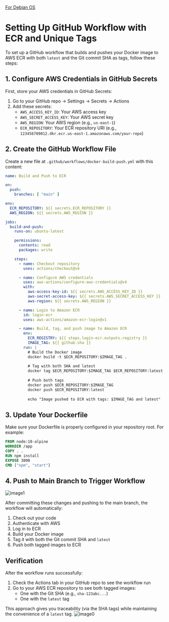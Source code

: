[For Debian OS](DockerIssues.md)

# Setting Up GitHub Workflow with ECR and Unique Tags

To set up a GitHub workflow that builds and pushes your Docker image to AWS ECR with both `latest` and the Git commit SHA as tags, follow these steps:

## 1. Configure AWS Credentials in GitHub Secrets

First, store your AWS credentials in GitHub Secrets:

1. Go to your GitHub repo → Settings → Secrets → Actions
2. Add these secrets:
   - `AWS_ACCESS_KEY_ID`: Your AWS access key
   - `AWS_SECRET_ACCESS_KEY`: Your AWS secret key
   - `AWS_REGION`: Your AWS region (e.g., `us-east-1`)
   - `ECR_REPOSITORY`: Your ECR repository URI (e.g., `123456789012.dkr.ecr.us-east-1.amazonaws.com/your-repo`)

## 2. Create the GitHub Workflow File

Create a new file at `.github/workflows/docker-build-push.yml` with this content:

```yaml
name: Build and Push to ECR

on:
  push:
    branches: [ "main" ]

env:
  ECR_REPOSITORY: ${{ secrets.ECR_REPOSITORY }}
  AWS_REGION: ${{ secrets.AWS_REGION }}

jobs:
  build-and-push:
    runs-on: ubuntu-latest

    permissions:
      contents: read
      packages: write

    steps:
      - name: Checkout repository
        uses: actions/checkout@v4

      - name: Configure AWS credentials
        uses: aws-actions/configure-aws-credentials@v4
        with:
          aws-access-key-id: ${{ secrets.AWS_ACCESS_KEY_ID }}
          aws-secret-access-key: ${{ secrets.AWS_SECRET_ACCESS_KEY }}
          aws-region: ${{ secrets.AWS_REGION }}

      - name: Login to Amazon ECR
        id: login-ecr
        uses: aws-actions/amazon-ecr-login@v1

      - name: Build, tag, and push image to Amazon ECR
        env:
          ECR_REGISTRY: ${{ steps.login-ecr.outputs.registry }}
          IMAGE_TAG: ${{ github.sha }}
        run: |
          # Build the Docker image
          docker build -t $ECR_REPOSITORY:$IMAGE_TAG .
          
          # Tag with both SHA and latest
          docker tag $ECR_REPOSITORY:$IMAGE_TAG $ECR_REPOSITORY:latest
          
          # Push both tags
          docker push $ECR_REPOSITORY:$IMAGE_TAG
          docker push $ECR_REPOSITORY:latest
          
          echo "Image pushed to ECR with tags: $IMAGE_TAG and latest"
```

## 3. Update Your Dockerfile

Make sure your Dockerfile is properly configured in your repository root. For example:

```dockerfile
FROM node:18-alpine
WORKDIR /app
COPY . .
RUN npm install
EXPOSE 3000
CMD ["npm", "start"]
```

## 4. Push to Main Branch to Trigger Workflow
![image1](https://github.com/user-attachments/assets/b0f873cb-9fbb-46fa-9294-4b46605395c1)

After committing these changes and pushing to the main branch, the workflow will automatically:

1. Check out your code
2. Authenticate with AWS
3. Log in to ECR
4. Build your Docker image
5. Tag it with both the Git commit SHA and `latest`
6. Push both tagged images to ECR

## Verification

After the workflow runs successfully:
1. Check the Actions tab in your GitHub repo to see the workflow run
2. Go to your AWS ECR repository to see both tagged images:
   - One with the Git SHA (e.g., `sha-123abc...`)
   - One with the `latest` tag

This approach gives you traceability (via the SHA tags) while maintaining the convenience of a `latest` tag.
![image0](https://github.com/user-attachments/assets/ebb50ca4-6d9d-4525-ab8b-28ba4a8bbca4)
